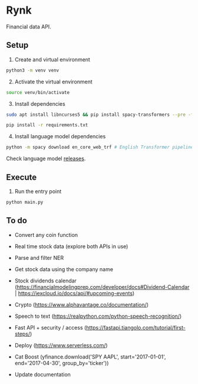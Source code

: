 # Rynk

Financial data API.

## Setup

1. Create and virtual environment

```sh
python3 -m venv venv
```

2. Activate the virtual environment

```sh
source venv/bin/activate
```

3. Install dependencies

```sh
sudo apt install libncurses5 && pip install spacy-transformers --pre -f https://download.pytorch.org/whl/torch_stable.html
```

```sh
pip install -r requirements.txt
```

4. Install language model dependencies

```sh
python -m spacy download en_core_web_trf # English Transformer pipeline, Roberta base
```

Check language model [releases](https://github.com/explosion/spacy-models/releases).

## Execute

1. Run the entry point

```sh
python main.py
```

## To do

- Convert any coin function

- Real time stock data (explore both APIs in use)

- Parse and filter NER

- Get stock data using the company name

- Stock dividends calendar (https://financialmodelingprep.com/developer/docs#Dividend-Calendar | https://iexcloud.io/docs/api/#upcoming-events)

- Crypto (https://www.alphavantage.co/documentation/)

- Speech to text (https://realpython.com/python-speech-recognition/)

- Fast API + security / access (https://fastapi.tiangolo.com/tutorial/first-steps/)

- Deploy (https://www.serverless.com/)

- Cat Boost (yfinance.download('SPY AAPL', start='2017-01-01', end='2017-04-30', group_by='ticker'))

- Update documentation